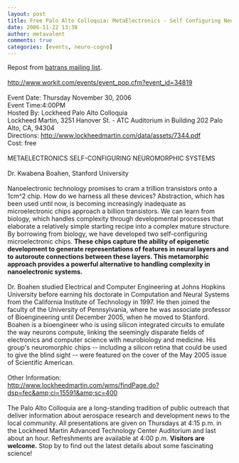 ```yaml
---
layout: post
title: Free Palo Alto Colloquia: MetaElectronics - Self Configuring Neuromorphic Systems
date: 2006-11-22 13:38
author: metavalent
comments: true
categories: [events, neuro-cogno]
---
```

Repost from <a href="http://www.transhumanism.org/mailman/listinfo/batrans" target="_blank">batrans mailing list</a>.<br />
<br />
<a href="http://www.workit.com/events/event_pop.cfm?event_id=34819" target="_blank">http://www.workit.com/events/event_pop.cfm?event_id=34819</a><br />
<br />
Event Date: Thursday November 30, 2006<br />
Event Time:4:00PM<br />
Hosted By: Lockheed Palo Alto Colloquia<br />
Lockheed Martin, 3251 Hanover St. - ATC Auditorium in Building 202 Palo<br />
Alto, CA, 94304<br />
Directions: <a href="http://www.lockheedmartin.com/data/assets/7344.pdf" target="_blank">http://www.lockheedmartin.com/data/assets/7344.pdf</a><br />
Cost: free<br />
<br />
METAELECTRONICS SELF-CONFIGURING NEUROMORPHIC SYSTEMS<br />
<br />
Dr. Kwabena Boahen, Stanford University<br />
<br />
Nanoelectronic technology promises to cram a trillion transistors onto a 1cm^2 chip. How do we harness all these devices? Abstraction, which has been used until now, is becoming increasingly inadequate as microelectronic chips approach a billion transistors. We can learn from biology, which handles complexity through developmental processes that elaborate a relatively simple starting recipe into a complex mature structure. By borrowing from biology, we have developed two self-configuring microelectronic chips. <strong>These chips capture the ability of epigenetic development to generate representations of features in neural layers and to autoroute connections between these layers. This metamorphic approach provides a powerful alternative to handling complexity in nanoelectronic systems.</strong><br />
<br />
Dr. Boahen studied Electrical and Computer Engineering at Johns Hopkins University before earning his doctorate in Computation and Neural Systems from the California Institute of Technology in 1997. He then joined the faculty of the University of Pennsylvania, where he was associate professor of Bioengineering until December 2005, when he moved to Stanford. Boahen is a bioengineer who is using silicon integrated circuits to emulate the way neurons compute, linking the seemingly disparate fields of electronics and computer science with neurobiology and medicine. His group's neuromorphic chips -- including a silicon retina that could be used to give the blind sight -- were featured on the cover of the May 2005 issue of Scientific American.<br />
<br />
Other Information:<br />
<a href="http://www.lockheedmartin.com/wms/findPage.do?dsp=fec&amp;ci=15591&amp;sc=400" target="_blank">http://www.lockheedmartin.com/wms/findPage.do?dsp=fec&amp;ci=15591&amp;sc=400</a><br />
<br />
The Palo Alto Colloquia are a long-standing tradition of public outreach that deliver information about aerospace research and development news to the local community. All presentations are given on Thursdays at 4:15 p.m. in the Lockheed Martin Advanced Technology Center Auditorium and last about an hour. Refreshments are available at 4:00 p.m. <strong>Visitors are welcome.</strong> Stop by to find out the latest details about some fascinating science!
